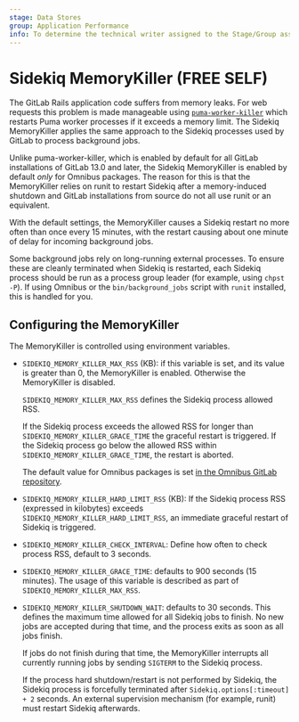 ```yaml
---
stage: Data Stores
group: Application Performance
info: To determine the technical writer assigned to the Stage/Group associated with this page, see https://about.gitlab.com/handbook/product/ux/technical-writing/#assignments
---
```


# Sidekiq MemoryKiller **(FREE SELF)**

The GitLab Rails application code suffers from memory leaks. For web requests
this problem is made manageable using
[`puma-worker-killer`](https://github.com/schneems/puma_worker_killer) which
restarts Puma worker processes if it exceeds a memory limit. The Sidekiq
MemoryKiller applies the same approach to the Sidekiq processes used by GitLab
to process background jobs.

Unlike puma-worker-killer, which is enabled by default for all GitLab
installations of GitLab 13.0 and later, the Sidekiq MemoryKiller is enabled by default
_only_ for Omnibus packages. The reason for this is that the MemoryKiller
relies on runit to restart Sidekiq after a memory-induced shutdown and GitLab
installations from source do not all use runit or an equivalent.

With the default settings, the MemoryKiller causes a Sidekiq restart no
more often than once every 15 minutes, with the restart causing about one
minute of delay for incoming background jobs.

Some background jobs rely on long-running external processes. To ensure these
are cleanly terminated when Sidekiq is restarted, each Sidekiq process should be
run as a process group leader (for example, using `chpst -P`). If using Omnibus or the
`bin/background_jobs` script with `runit` installed, this is handled for you.

## Configuring the MemoryKiller

The MemoryKiller is controlled using environment variables.

- `SIDEKIQ_MEMORY_KILLER_MAX_RSS` (KB): if this variable is set, and its value is greater
  than 0, the MemoryKiller is enabled. Otherwise the MemoryKiller is disabled.

  `SIDEKIQ_MEMORY_KILLER_MAX_RSS` defines the Sidekiq process allowed RSS.

  If the Sidekiq process exceeds the allowed RSS for longer than
  `SIDEKIQ_MEMORY_KILLER_GRACE_TIME` the graceful restart is triggered. If the
  Sidekiq process go below the allowed RSS within `SIDEKIQ_MEMORY_KILLER_GRACE_TIME`,
  the restart is aborted.

  The default value for Omnibus packages is set
  [in the Omnibus GitLab repository](https://gitlab.com/gitlab-org/omnibus-gitlab/blob/master/files/gitlab-cookbooks/gitlab/attributes/default.rb).

- `SIDEKIQ_MEMORY_KILLER_HARD_LIMIT_RSS` (KB): If the Sidekiq
  process RSS (expressed in kilobytes) exceeds `SIDEKIQ_MEMORY_KILLER_HARD_LIMIT_RSS`,
  an immediate graceful restart of Sidekiq is triggered.

- `SIDEKIQ_MEMORY_KILLER_CHECK_INTERVAL`: Define how
  often to check process RSS, default to 3 seconds.

- `SIDEKIQ_MEMORY_KILLER_GRACE_TIME`: defaults to 900 seconds (15 minutes).
  The usage of this variable is described as part of `SIDEKIQ_MEMORY_KILLER_MAX_RSS`.

- `SIDEKIQ_MEMORY_KILLER_SHUTDOWN_WAIT`: defaults to 30 seconds. This defines the
  maximum time allowed for all Sidekiq jobs to finish. No new jobs are accepted
  during that time, and the process exits as soon as all jobs finish.

  If jobs do not finish during that time, the MemoryKiller interrupts all currently
  running jobs by sending `SIGTERM` to the Sidekiq process.

  If the process hard shutdown/restart is not performed by Sidekiq,
  the Sidekiq process is forcefully terminated after
  `Sidekiq.options[:timeout] + 2` seconds. An external supervision mechanism
  (for example, runit) must restart Sidekiq afterwards.
